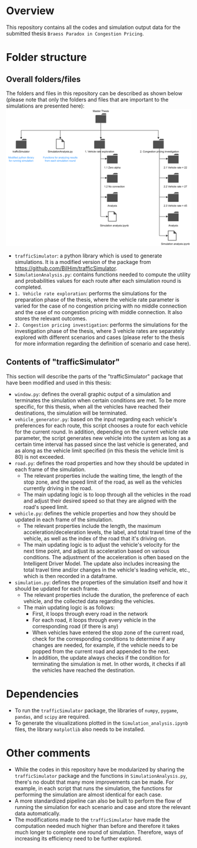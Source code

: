 # Overview
This repository contains all the codes and simulation output data for the submitted thesis `Braess Paradox in Congestion Pricing`.

# Folder structure
## Overall folders/files
The folders and files in this repository can be described as shown below (please note that only the folders and files that are important to the simulations are presented here):
![image info](./README_pics/Folder_structure.png)

- `trafficSimulator`: a python library which is used to generate simulations. It is a modified version of the package from https://github.com/BilHim/trafficSimulator.
- `SimulationAnalysis.py`: contains functions needed to compute the utility and probabilities values for each route after each simulation round is completed.
- `1. Vehicle rate exploration`: performs the simulations for the preparation phase of the thesis, where the vehicle rate parameter is varied for the case of no congestion pricing with no middle connection and the case of no congestion pricing with middle connection. It also stores the relevant outcomes.
- `2. Congestion pricing investigation`: performs the simulations for the investigation phase of the thesis, where 3 vehicle rates are separately explored with different scenarios and cases (please refer to the thesis for more information regarding the definition of scenario and case here).

## Contents of "trafficSimulator"
This section will describe the parts of the "trafficSimulator" package that have been modified and used in this thesis:
- `window.py`: defines the overall graphic output of a simulation and terminates the simulation when certain conditions are met. To be more specific, for this thesis, when all the vehicles have reached their destinations, the simulation will be terminated.
- `vehicle_generator.py`: based on the input regarding each vehicle's preferences for each route, this script chooses a route for each vehicle for the current round. In addition, depending on the current vehicle rate parameter, the script generates new vehicle into the system as long as a certain time interval has passed since the last vehicle is generated, and as along as the vehicle limit specified (in this thesis the vehicle limit is 80) is not exceeded.
- `road.py`: defines the road properties and how they should be updated in each frame of the simulation.
  * The relevant properties include the waiting time, the length of the stop zone, and the speed limit of the road, as well as the vehicles currently driving in the road.
  * The main updating logic is to loop through all the vehicles in the road and adjust their desired speed so that they are aligned with the road's speed limit.
- `vehicle.py`: defines the vehicle properties and how they should be updated in each frame of the simulation.
  * The relevant properties include the length, the maximum acceleration/deceleration levels, the label, and total travel time of the vehicle, as well as the index of the road that it's driving on.
  * The main updating logic is to adjust the vehicle's velocity for the next time point, and adjust its acceleration based on various conditions. The adjustment of the acceleration is often based on the Intelligent Driver Model. The update also includes increasing the total travel time and/or changes in the vehicle's leading vehicle, etc., which is then recorded in a dataframe.
- `simulation.py`: defines the properties of the simulation itself and how it should be updated for each frame.
    * The relevant properties include the duration, the preference of each vehicle, and the collected data regarding the vehicles.
    * The main updating logic is as follows:
        * First, it loops through every road in the network
        * For each road, it loops through every vehicle in the corresponding road (if there is any)
        * When vehicles have entered the stop zone of the current road, check for the corresponding conditions to determine if any changes are needed, for example, if the vehicle needs to be popped from the current road and appended to the next.
        * In addition, the update always checks if the condition for terminating the simulation is met. In other words, it checks if all the vehicles have reached the destination.

# Dependencies
- To run the `trafficSimulator` package, the libraries of `numpy`, `pygame`, `pandas`, and `scipy` are required.
- To generate the visualizations plotted in the `Simulation_analysis.ipynb` files, the library `matplotlib` also needs to be installed.

# Other comments
  * While the codes in this repository have be modularized by sharing the `trafficSimulator` package and the functions in `SimulationAnalysis.py`, there's no doubt that many more improvements can be made. For example, in each script that runs the simulation, the functions for performing the simulation are almost identical for each case.
  * A more standardized pipeline can also be built to perform the flow of running the simulation for each scenario and case and store the relevant data automatically.
  * The modifications made to the `trafficSimulator` have made the computation needed much higher than before and therefore it takes much longer to complete one round of simulation. Therefore, ways of increasing its efficiency need to be further explored.
